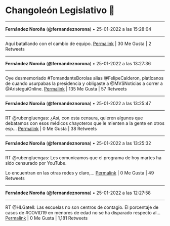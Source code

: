 # Changoleón Legislativo 🙈
*****
**Fernández Noroña** (**@fernandeznorona**) • 25-01-2022 a las 15:28:04
*****
Aquí batallando con el cambio de equipo.
[Permalink](https://twitter.com/fernandeznorona/status/1486118703582400531) | 30 Me Gusta | 2 Retweets
*****
**Fernández Noroña** (**@fernandeznorona**) • 25-01-2022 a las 13:27:36
*****
Oye desmemoriado #TomandanteBorolas alias @FelipeCalderon, platícanos de cuando usurpabas la presidencia y obligaste a @MVSNoticias a correr a @AristeguiOnline.
[Permalink](https://twitter.com/fernandeznorona/status/1486088386104500227) | 135 Me Gusta | 57 Retweets
*****
**Fernández Noroña** (**@fernandeznorona**) • 25-01-2022 a las 13:25:47
*****
RT @rubengluengas: ¿Así, con esta censura, quieren algunos que debatamos con esos médicos chayoteros que le mienten a la gente en otros esp…
[Permalink](https://twitter.com/fernandeznorona/status/1486087931655827458) | 0 Me Gusta | 38 Retweets
*****
**Fernández Noroña** (**@fernandeznorona**) • 25-01-2022 a las 13:25:32
*****
RT @rubengluengas: Les comunicamos que el programa de hoy martes ha sido censurado por YouTube. 


Lo encuentran en las otras redes y claro,…
[Permalink](https://twitter.com/fernandeznorona/status/1486087868695068681) | 0 Me Gusta | 49 Retweets
*****
**Fernández Noroña** (**@fernandeznorona**) • 25-01-2022 a las 12:27:58
*****
RT @HLGatell: Las escuelas no son centros de contagio. El porcentaje de casos de #COVID19 en menores de edad no se ha disparado respecto al…
[Permalink](https://twitter.com/fernandeznorona/status/1486073379006394372) | 0 Me Gusta | 1,181 Retweets